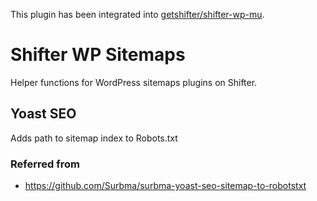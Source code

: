 This plugin has been integrated into [getshifter/shifter-wp-mu](https://github.com/getshifter/shifter-wp-mu).

# Shifter WP Sitemaps

Helper functions for WordPress sitemaps plugins on Shifter.

## Yoast SEO

Adds path to sitemap index to Robots.txt

### Referred from

- https://github.com/Surbma/surbma-yoast-seo-sitemap-to-robotstxt
